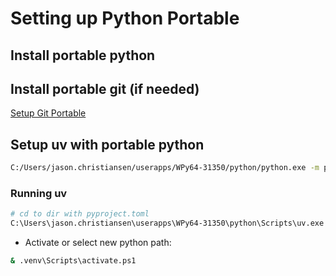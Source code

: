 # Setting up Python Portable

## Install portable python

## Install portable git (if needed)

[Setup Git Portable](./setup_git_portable.md)

## Setup uv with portable python

```bash
C:/Users/jason.christiansen/userapps/WPy64-31350/python/python.exe -m pip install uv
```

### Running uv

```bash
# cd to dir with pyproject.toml
C:\Users\jason.christiansen\userapps\WPy64-31350\python\Scripts\uv.exe sync
```

* Activate or select new python path:

```bash
& .venv\Scripts\activate.ps1
```
